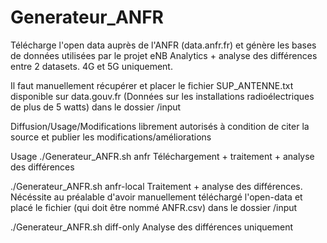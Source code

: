 # Generateur_ANFR
Télécharge l'open data auprès de l'ANFR (data.anfr.fr) et génère les bases de données utilisées par le projet eNB Analytics + analyse des différences entre 2 datasets. 4G et 5G uniquement.

Il faut manuellement récupérer et placer le fichier SUP_ANTENNE.txt disponible sur data.gouv.fr (Données sur les installations radioélectriques de plus de 5 watts) dans le dossier /input

Diffusion/Usage/Modifications librement autorisés à condition de citer la source et publier les modifications/améliorations

Usage
./Generateur_ANFR.sh anfr
Téléchargement + traitement + analyse des différences 

./Generateur_ANFR.sh anfr-local
Traitement + analyse des différences. Nécéssite au préalable d'avoir manuellement téléchargé l'open-data et placé le fichier (qui doit être nommé ANFR.csv) dans le dossier /input

./Generateur_ANFR.sh diff-only
Analyse des différences uniquement
